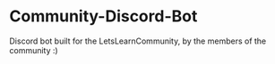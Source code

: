 # Community-Discord-Bot
Discord bot built for the LetsLearnCommunity, by the members of the community :)
